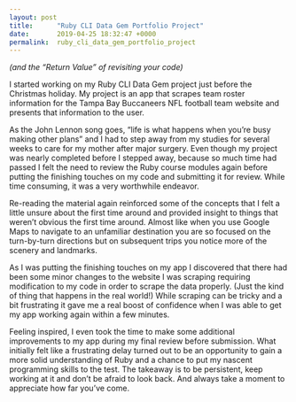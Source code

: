 ```yaml
---
layout: post
title:      "Ruby CLI Data Gem Portfolio Project"
date:       2019-04-25 18:32:47 +0000
permalink:  ruby_cli_data_gem_portfolio_project
---
```


*(and the “Return Value” of revisiting your code)*


I started working on my Ruby CLI Data Gem project just before the Christmas holiday.  My project is an app that scrapes team roster information for the Tampa Bay Buccaneers NFL football team website and presents that information to the user.  

As the John Lennon song goes, “life is what happens when you’re busy making other plans” and I had to step away from my studies for several weeks to care for my mother after major surgery.   Even though my project was nearly completed before I stepped away, because so much time had passed I felt the need to review the Ruby course modules again before putting the finishing touches on my code and submitting it for review.   While time consuming, it was a very worthwhile endeavor.  

Re-reading the material again reinforced some of the concepts that I felt a little unsure about the first time around and provided insight to things that weren’t obvious the first time around.  Almost like when you use Google Maps to navigate to an unfamiliar destination you are so focused on the turn-by-turn directions but on subsequent trips you notice more of the scenery and landmarks.

As I was putting the finishing touches on my app I discovered that there had been some minor changes to the website I was scraping requiring modification to my code in order to scrape the data properly.  (Just the kind of thing that happens in the real world!)  While scraping can be tricky and a bit frustrating it gave me a real boost of confidence when I was able to get my app working again within a few minutes. 

Feeling inspired, I even took the time to make some additional improvements to my app during my final review before submission.  What initially felt like a frustrating delay turned out to be an opportunity to gain a more solid understanding of Ruby and a chance to put my nascent programming skills to the test.  The takeaway is to be persistent, keep working at it and don’t be afraid to look back.  And always take a moment to appreciate how far you’ve come.

